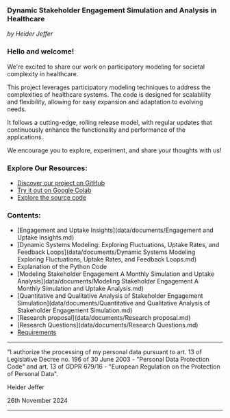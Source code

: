 ### **Dynamic Stakeholder Engagement Simulation and Analysis in Healthcare**

*by Heider Jeffer*

### Hello and welcome!
We're excited to share our work on participatory modeling for societal complexity in healthcare.

This project leverages participatory modeling techniques to address the complexities of healthcare systems. The code is designed for scalability and flexibility, allowing for easy expansion and adaptation to evolving needs.

It follows a cutting-edge, rolling release model, with regular updates that continuously enhance the functionality and performance of the applications.

We encourage you to explore, experiment, and share your thoughts with us!

### Explore Our Resources:
- [Discover our project on GitHub](https://github.com/HeiderJeffer/Participatory-Modeling-for-Societal-Complexity-in-Healthcare)
- [Try it out on Google Colab](https://colab.research.google.com/drive/105ePLc-icF1qyzUB-VX9SQ446raubosx?authuser=2)
- [Explore the source code](https://github.com/HeiderJeffer/Participatory-Modeling-for-Societal-Complexity-in-Healthcare/blob/main/Software/Healthcare%20Participatory%20Model%20Simulation/Healthcare%20Participatory%20Model%20Simulation.ipynb)
### Contents:
- [Engagement and Uptake Insights](data/documents/Engagement and Uptake Insights.md)
- [Dynamic Systems Modeling: Exploring Fluctuations, Uptake Rates, and Feedback Loops](data/documents/Dynamic Systems Modeling Exploring Fluctuations, Uptake Rates, and Feedback Loops.md)
- Explanation of the Python Code
- [Modeling Stakeholder Engagement A Monthly Simulation and Uptake Analysis](data/documents/Modeling Stakeholder Engagement A Monthly Simulation and Uptake Analysis.md)
- [Quantitative and Qualitative Analysis of Stakeholder Engagement Simulation](data/documents/Quantitative and Qualitative Analysis of Stakeholder Engagement Simulation.md)
- [Research proposal](data/documents/Research proposal.md)
- [Research Questions](data/documents/Research Questions.md)
- [Requirements](data/documents/Requirements.md)
  


---

"I authorize the processing of my personal data pursuant to art. 13 of Legislative Decree no. 196 of 30 June 2003 - "Personal Data Protection Code" and art. 13 of GDPR 679/16 - "European Regulation on the Protection of Personal Data".

Heider Jeffer

26th November 2024

---
